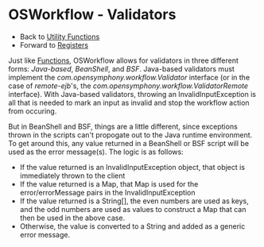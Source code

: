 # OSWorkflow - Validators

* Back to [Utility Functions](utility_functions.md)
* Forward to [Registers](registers.md)

Just like [Functions](functions.md), OSWorkflow allows for validators in three different forms: *Java-based*, *BeanShell*, and *BSF*. Java-based validators must implement the *com.opensymphony.workflow.Validator* interface (or in the case of *remote-ejb*'s, the *com.opensymphony.workflow.ValidatorRemote* interface). With Java-based validators, throwing an InvalidInputException is all that is needed to mark an input as invalid and stop the workflow action from occuring.

But in BeanShell and BSF, things are a little different, since exceptions thrown in the scripts can't propogate out to the Java runtime environment. To get around this, any value returned in a BeanShell or BSF script will be used as the error message(s). The logic is as follows:

* If the value returned is an InvalidInputException object, that object is immediately thrown to the client
* If the value returned is a Map, that Map is used for the error/errorMessage pairs in the InvalidInputException
* If the value returned is a String\[], the even numbers are used as keys, and the odd numbers are used as values to construct a Map that can then be used in the above case.
* Otherwise, the value is converted to a String and added as a generic error message.
